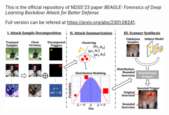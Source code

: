 This is the official repository of NDSS'23 paper *BEAGLE: Forensics of Deep Learning Backdoor Attack for Better Defense*

Full version can be refered at https://arxiv.org/abs/2301.06241.

![My Image](overview.png)
